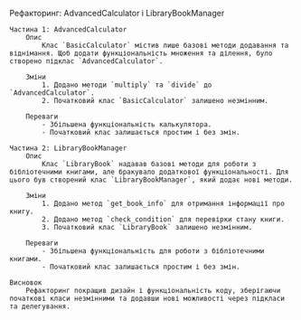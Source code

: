Рефакторинг: AdvancedCalculator і LibraryBookManager

    Частина 1: AdvancedCalculator
        Опис
            Клас `BasicCalculator` містив лише базові методи додавання та віднімання. Щоб додати функціональність множення та ділення, було створено підклас `AdvancedCalculator`.

        Зміни
            1. Додано методи `multiply` та `divide` до `AdvancedCalculator`.
            2. Початковий клас `BasicCalculator` залишено незмінним.

        Переваги
            - Збільшена функціональність калькулятора.
            - Початковий клас залишається простим і без змін.

    Частина 2: LibraryBookManager
        Опис
            Клас `LibraryBook` надавав базові методи для роботи з бібліотечними книгами, але бракувало додаткової функціональності. Для цього був створений клас `LibraryBookManager`, який додає нові методи.

        Зміни
            1. Додано метод `get_book_info` для отримання інформації про книгу.
            2. Додано метод `check_condition` для перевірки стану книги.
            3. Початковий клас `LibraryBook` залишено незмінним.

        Переваги
            - Збільшена функціональність для роботи з бібліотечними книгами.
            - Початковий клас залишається простим і без змін.

    Висновок
        Рефакторинг покращив дизайн і функціональність коду, зберігаючи початкові класи незмінними та додавши нові можливості через підкласи та делегування.
